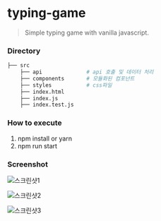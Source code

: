 # typing-game

> Simple typing game with vanilla javascript.

### Directory

```bash
├── src
    ├── api              # api 호출 및 데이터 처리
    ├── components       # 모듈화된 컴포넌트
    ├── styles           # css파일
    ├── index.html
    ├── index.js
    ├── index.test.js

```

### How to execute

1. npm install or yarn
2. npm run start

### Screenshot

![스크린샷1](https://user-images.githubusercontent.com/41982439/115958204-60c65500-a541-11eb-84e0-3f224c06332f.png)

![스크린샷2](https://user-images.githubusercontent.com/41982439/115958203-602dbe80-a541-11eb-9306-1d28624e77ad.png)

![스크린샷3](https://user-images.githubusercontent.com/41982439/115958200-5efc9180-a541-11eb-81e6-f03d331985a6.png)
